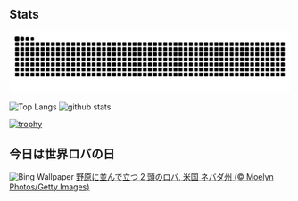 ## Stats
<picture>
  <source media="(prefers-color-scheme: dark)" srcset="https://raw.githubusercontent.com/ba230t/ba230t/output/github-contribution-grid-snake-dark.svg">
  <source media="(prefers-color-scheme: light)" srcset="https://raw.githubusercontent.com/ba230t/ba230t/output/github-contribution-grid-snake.svg">
  <img alt="github contribution grid snake animation" src="https://raw.githubusercontent.com/ba230t/ba230t/output/github-contribution-grid-snake.svg">
</picture>

<p align="left">
  <img alt="Top Langs" height="150px" src="https://github-readme-stats.vercel.app/api/top-langs/?username=ba230t&layout=compact&theme=transparent" />
  <img alt="github stats" height="150px" src="https://github-readme-stats.vercel.app/api?username=ba230t&theme=transparent" />
</p>

[![trophy](https://github-profile-trophy.vercel.app/?username=ba230t&theme=transparent&column=7)](https://github.com/ryo-ma/github-profile-trophy)


<!-- Bing Wallpaper Start -->
## 今日は世界ロバの日
![Bing Wallpaper](https://www.bing.com/th?id=OHR.RhyoliteDonkeys_JA-JP9115996276_1920x1080.jpg&rf=LaDigue_1920x1080.jpg&pid=hp)
[野原に並んで立つ 2 頭のロバ, 米国 ネバダ州 (© Moelyn Photos/Getty Images)](https://www.bing.com/search?q=%E3%83%AD%E3%83%90&form=hpcapt&filters=HpDate%3a%2220250507_1500%22)
<!-- Bing Wallpaper End -->
